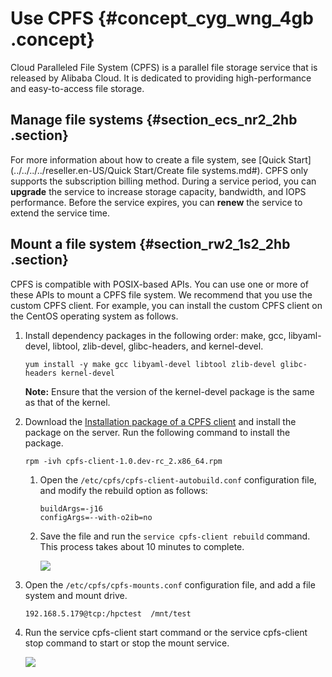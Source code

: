 # Use CPFS {#concept_cyg_wng_4gb .concept}

Cloud Paralleled File System \(CPFS\) is a parallel file storage service that is released by Alibaba Cloud. It is dedicated to providing high-performance and easy-to-access file storage.

## Manage file systems {#section_ecs_nr2_2hb .section}

For more information about how to create a file system, see [Quick Start](../../../../reseller.en-US/Quick Start/Create file systems.md#). CPFS only supports the subscription billing method. During a service period, you can **upgrade** the service to increase storage capacity, bandwidth, and IOPS performance. Before the service expires, you can **renew** the service to extend the service time.

## Mount a file system {#section_rw2_1s2_2hb .section}

CPFS is compatible with POSIX-based APIs. You can use one or more of these APIs to mount a CPFS file system. We recommend that you use the custom CPFS client. For example, you can install the custom CPFS client on the CentOS operating system as follows.

1.  Install dependency packages in the following order: make, gcc, libyaml-devel, libtool, zlib-devel, glibc-headers, and kernel-devel.

    ``` {#codeblock_0pe_a7m_z11}
    yum install -y make gcc libyaml-devel libtool zlib-devel glibc-headers kernel-devel
    ```

    **Note:** Ensure that the version of the kernel-devel package is the same as that of the kernel.

2.  Download the [Installation package of a CPFS client](http://docs-aliyun.cn-hangzhou.oss.aliyun-inc.com/assets/attach/108096/cn_zh/1553564531232/cpfs-client-1.2.1-centos.x86_64.rpm) and install the package on the server. Run the following command to install the package.

    ``` {#codeblock_pkx_2xv_yit}
    rpm -ivh cpfs-client-1.0.dev-rc_2.x86_64.rpm
    ```

    1.  Open the `/etc/cpfs/cpfs-client-autobuild.conf` configuration file, and modify the rebuild option as follows:

        ``` {#codeblock_7re_l7r_u83}
        buildArgs=-j16
        configArgs=--with-o2ib=no
        ```

    2.  Save the file and run the `service cpfs-client rebuild` command. This process takes about 10 minutes to complete.

        ![](http://static-aliyun-doc.oss-cn-hangzhou.aliyuncs.com/assets/img/147136/155868616241321_en-US.png)

3.  Open the `/etc/cpfs/cpfs-mounts.conf` configuration file, and add a file system and mount drive.

    ``` {#codeblock_po3_pm1_ezp}
    192.168.5.179@tcp:/hpctest	/mnt/test
    ```

4.  Run the service cpfs-client start command or the service cpfs-client stop command to start or stop the mount service.

    ![](http://static-aliyun-doc.oss-cn-hangzhou.aliyuncs.com/assets/img/147136/155868616241331_en-US.png)


